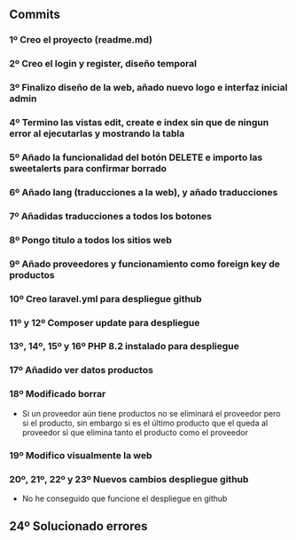 ## Commits

### 1º Creo el proyecto (readme.md)

### 2º Creo el login y register, diseño temporal

### 3º Finalizo diseño de la web, añado nuevo logo e interfaz inicial admin

### 4º Termino las vistas edit, create e index sin que de ningun error al ejecutarlas y mostrando la tabla

### 5º Añado la funcionalidad del botón DELETE e importo las sweetalerts para confirmar borrado

### 6º Añado lang (traducciones a la web), y añado traducciones

### 7º Añadidas traducciones a todos los botones

### 8º Pongo titulo a todos los sitios web

### 9º Añado proveedores y funcionamiento como foreign key de productos

### 10º Creo laravel.yml para despliegue github

### 11º y 12º Composer update para despliegue

### 13º, 14º, 15º y 16º PHP 8.2 instalado para despliegue

### 17º Añadido ver datos productos

### 18º Modificado borrar
* Si un proveedor aún tiene productos no se eliminará el proveedor pero si el producto, sin embargo si es el último producto que el queda al proveedor si que elimina tanto el producto como el proveedor

### 19º Modifico visualmente la web

### 20º, 21º, 22º y 23º Nuevos cambios despliegue github
* No he conseguido que funcione el despliegue en github

## 24º Solucionado errores

